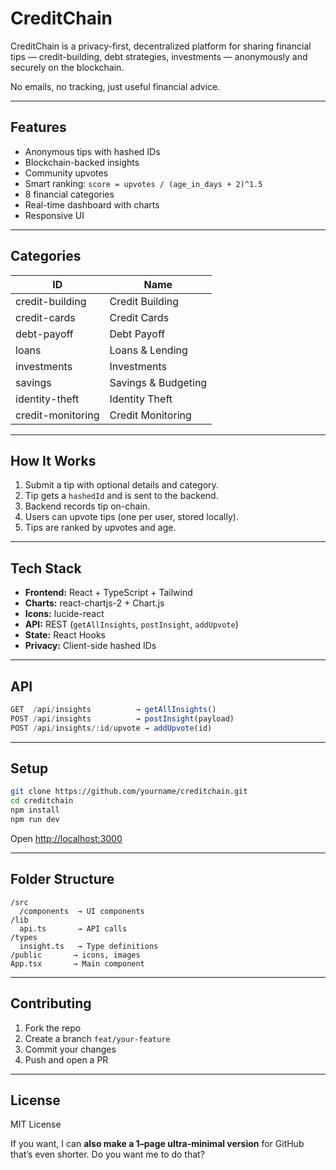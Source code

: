 # CreditChain

CreditChain is a privacy-first, decentralized platform for sharing financial tips — credit-building, debt strategies, investments — anonymously and securely on the blockchain.

No emails, no tracking, just useful financial advice.

---

## Features

* Anonymous tips with hashed IDs
* Blockchain-backed insights
* Community upvotes
* Smart ranking: `score = upvotes / (age_in_days + 2)^1.5`
* 8 financial categories
* Real-time dashboard with charts
* Responsive UI

---

## Categories

| ID                | Name                |
| ----------------- | ------------------- |
| credit-building   | Credit Building     |
| credit-cards      | Credit Cards        |
| debt-payoff       | Debt Payoff         |
| loans             | Loans & Lending     |
| investments       | Investments         |
| savings           | Savings & Budgeting |
| identity-theft    | Identity Theft      |
| credit-monitoring | Credit Monitoring   |

---

## How It Works

1. Submit a tip with optional details and category.
2. Tip gets a `hashedId` and is sent to the backend.
3. Backend records tip on-chain.
4. Users can upvote tips (one per user, stored locally).
5. Tips are ranked by upvotes and age.

---

## Tech Stack

* **Frontend:** React + TypeScript + Tailwind
* **Charts:** react-chartjs-2 + Chart.js
* **Icons:** lucide-react
* **API:** REST (`getAllInsights`, `postInsight`, `addUpvote`)
* **State:** React Hooks
* **Privacy:** Client-side hashed IDs

---

## API

```ts
GET  /api/insights          → getAllInsights()
POST /api/insights          → postInsight(payload)
POST /api/insights/:id/upvote → addUpvote(id)
```

---

## Setup

```bash
git clone https://github.com/yourname/creditchain.git
cd creditchain
npm install
npm run dev
```

Open [http://localhost:3000](http://localhost:3000)

---

## Folder Structure

```text
/src
  /components  → UI components
/lib
  api.ts       → API calls
/types
  insight.ts   → Type definitions
/public       → icons, images
App.tsx       → Main component
```

---

## Contributing

1. Fork the repo
2. Create a branch `feat/your-feature`
3. Commit your changes
4. Push and open a PR

---

## License

MIT License

If you want, I can **also make a 1–page ultra-minimal version** for GitHub that’s even shorter. Do you want me to do that?
